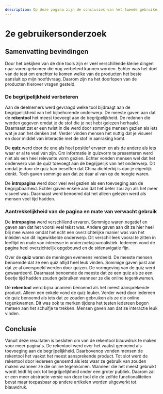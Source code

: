 ```yaml
---
description: Op deze pagina zijn de conclusies van het tweede gebruikersonderzoek te vinden
---
```


# 2e gebruikersonderzoek

## Samenvatting bevindingen

Door het bekijken van de drie tools zijn er veel verschillende kleine dingen naar voren gekomen die nog verbeterd kunnen worden. Echter was het doel van de test om erachter te komen welke van de producten het beste aansluit op mijn hoofdvraag. Daarom zijn na het doorlopen van de producten hierover vragen gesteld.&#x20;

### De begrijpelijkheid verbeteren

Aan de deelnemers werd gevraagd welke tool bijdraagt aan de begrijpelijkheid van het bijbehorende onderwerp. De meeste gaven aan dat de **rekentool** het meest toevoegt aan de begrijpelijkheid. De redenen die werden gegeven omdat je de stof die je net hebt gelezen herhaald. Daarnaast zat er een twist in die werd door sommige mensen gezien als iets wat je aan het denken zet. Verder vinden mensen het nuttig dat je visueel en door middel van interactie met de stof in aanraking komt.&#x20;

De **quiz** werd door de ene als heel positief ervaren en als de andere als iets waar er al te veel van zijn.  Om informatie in quizvorm te presenteren werd niet als een heel relevante vorm gezien. Echter vonden mensen wel dat het onderwerp van de quiz toevoegt aan de begrijpelijk van het onderwerp. Dit omdat je door de quiz kan beseffen dat China dichterbij is dan je eigenlijk denkt. Toch gaven sommige aan dat ze daar al van op de hoogte waren.&#x20;

De **intropagina** werd door veel wel gezien als een toevoeging aan de begrijpbaarheid. Echter gaven enkele aan dat het beter zou zijn als het meer visueel was. Daarnaast werd benoemd dat het alleen gelezen werd als mensen veel tijd hadden.



### Aantrekkelijkheid van de pagina en mate van verwacht gebruik

De **intropagina** werd verschillend ervaren. Sommige waren negatief en gaven aan dat het vooral veel tekst was. Andere gaven aan dit ze hier heel blij mee waren omdat het echt een overzichtelijke manier was van het inleiden van dit ingewikkelde onderwerp. Dit verschil leek vooral te zitten in leeftijd en mate van interesse in onderzoeksjournalistiek. Iedereen vond de pagina heel overzichtelijk opgebouwd en de sidenavigatie fijn.

Over de **quiz** waren de meningen eveneens verdeeld. De meeste mensen benoemde dat ze een quiz altijd heel leuk vinden. Sommige gaven juist aan dat ze al overspoeld werden door quizen. De vormgeving van de quiz werd gewaardeerd. Daarnaast benoemde de meeste dat ze een quiz als ze een beetje tijd hadden zouden gebruiken wanneer ze die online tegenkwamen.&#x20;

De **rekentool** werd bijna unaniem benoemd als het meest aansprekende product. Alleen een enkele vond de quiz leuker. Verder werd door iedereen de quiz benoemd als iets dat ze zouden gebruiken als ze die online tegenkwamen. Dit was ook te merken tijdens het testen iedereen begon meteen aan het schuifje te trekken. Mensen gaven aan dat ze interactie leuk vinden.&#x20;



## Conclusie

Vanuit deze resultaten is besloten om van de rekentool blauwdruk te maken voor meer pagina's. De rekentool werd over het vaakst genoemd als toevoeging aan de begrijpelijkheid. Daarbovenop vonden mensen de rekentool het vaakst het meest aansprekende product. Tot slot werd de rekentool door iedereen genoemd als iets waar ze gebruik van zouden maken wanneer ze die online tegenkomen. Wanneer die het meest gebruikt wordt leidt hij ook tot begrijpelijkheid onder een groter publiek. Daarom zal er een meer abstracte versie van deze tool die de zelfde functionaliteiten bevat maar toepasbaar op andere artikelen worden uitgewerkt tot blauwdruk.
